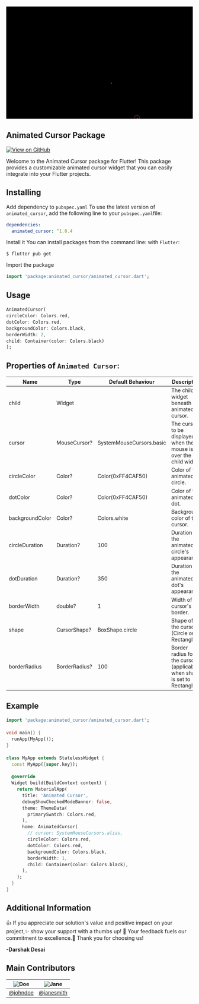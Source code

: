![Alt Text](https://github.com/DarshakDesai199/animated_cursor/blob/main/screenRecoding/Screen%20Recording%202024-02-06%20at%202.12.16%20PM.gif)

## Animated Cursor Package

[![View on GitHub](https://github.com/SimformSolutionsPvtLtd/flutter_showcaseview/workflows/Build/badge.svg?branch=master)](https://github.com/DarshakDesai199/animated_cursor)

Welcome to the Animated Cursor package for Flutter! This package provides a customizable animated cursor widget that you can easily integrate into your Flutter projects.

## Installing

Add dependency to ```pubspec.yaml```
To use the latest version of `animated_cursor`, add the following line to your `pubspec.yaml`file:

```yaml
dependencies:
  animated_cursor: ^1.0.4
```

Install it
You can install packages from the command line:
with ```Flutter```:

```shell    
$ flutter pub get
```

Import the package

```dart
import 'package:animated_cursor/animated_cursor.dart';
```

## Usage

```dart
AnimatedCursor(
circleColor: Colors.red,
dotColor: Colors.red,
backgroundColor: Colors.black,
borderWidth: 2,
child: Container(color: Colors.black)
);
```

## Properties of ```Animated Cursor```:

| Name            | Type          | Default Behaviour        | Description                                                               |
|-----------------|---------------|--------------------------|---------------------------------------------------------------------------|
| child           | Widget        |                          | The child widget beneath the animated cursor.                             |
| cursor          | MouseCursor?  | SystemMouseCursors.basic | The cursor to be displayed when the mouse is over the child widget        |
| circleColor     | Color?        | Color(0xFF4CAF50)        | Color of the animated circle.                                             |
| dotColor        | Color?        | Color(0xFF4CAF50)        | Color of the animated dot.                                                |
| backgroundColor | Color?        | Colors.white             | Background color of the cursor.                                           |
| circleDuration  | Duration?     | 100                      | Duration of the animated circle's appearance.                             |
| dotDuration     | Duration?     | 350                      | Duration of the animated dot's appearance.                                |
| borderWidth     | double?       | 1                        | Width of the cursor's border.                                             |
| shape           | CursorShape?  | BoxShape.circle          | Shape of the cursor (Circle or Rectangle).                                |
| borderRadius    | BorderRadius? | 100                      | Border radius for the cursor (applicable when shape is set to Rectangle). |

## Example

```dart
import 'package:animated_cursor/animated_cursor.dart';

void main() {
  runApp(MyApp());
}

class MyApp extends StatelessWidget {
  const MyApp({super.key});

  @override
  Widget build(BuildContext context) {
    return MaterialApp(
      title: 'Animated Cursor',
      debugShowCheckedModeBanner: false,
      theme: ThemeData(
        primarySwatch: Colors.red,
      ),
      home: AnimatedCursor(
        // cursor: SystemMouseCursors.alias,
        circleColor: Colors.red,
        dotColor: Colors.red,
        backgroundColor: Colors.black,
        borderWidth: 1,
        child: Container(color: Colors.black),
      ),
    );
  }
}
```
## Additional Information
👍 If you appreciate our solution's value and positive impact on your project,✨ show your support with a thumbs up! 🌟 Your feedback fuels our commitment to excellence.💫 Thank you for choosing us!

**-Darshak Desai**

## Main Contributors
| ![ Doe](https://blogger.googleusercontent.com/img/a/AVvXsEi4zbsikebIaYJUW5esbB4Co9gd2p91-EVENGDSutmgwaPqo-C9ES9R0oYSJqXg9iedKKUjJtH1ev98yX-M8-K0dmZD-qZj4y0Km_CV8-Knzhh8oidU2J067cRUBkANhs1zD9ntUhukTt4FcyVErltRdlQkvFYjrzAdhl-J3AQEnHTHqd7nw2ykkElVx8lS) | ![Jane](https://blogger.googleusercontent.com/img/a/AVvXsEi4zbsikebIaYJUW5esbB4Co9gd2p91-EVENGDSutmgwaPqo-C9ES9R0oYSJqXg9iedKKUjJtH1ev98yX-M8-K0dmZD-qZj4y0Km_CV8-Knzhh8oidU2J067cRUBkANhs1zD9ntUhukTt4FcyVErltRdlQkvFYjrzAdhl-J3AQEnHTHqd7nw2ykkElVx8lS) |
|-----------------------------------------------|-------------------------------------------------|
| [@johndoe](https://github.com/johndoe)       | [@janesmith](https://github.com/janesmith)     |
